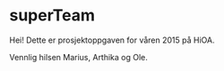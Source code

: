 ﻿superTeam
=========

Hei!
Dette er prosjektoppgaven for våren 2015 på HiOA.

Vennlig hilsen
Marius, Arthika og Ole.
